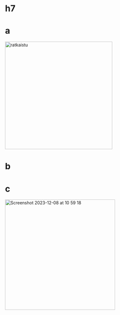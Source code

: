 # h7

# a

<img width="353" alt="ratkaistu" src="https://github.com/AkiAleksi/h7/assets/112399816/db710314-2716-47e1-9d4a-50b87124dfdb">


# b


# c


<img width="362" alt="Screenshot 2023-12-08 at 10 59 18" src="https://github.com/AkiAleksi/h7/assets/112399816/c605006a-b779-4544-8077-15dd9ae2c872">
